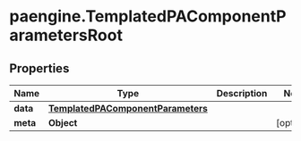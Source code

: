 # paengine.TemplatedPAComponentParametersRoot

## Properties

Name | Type | Description | Notes
------------ | ------------- | ------------- | -------------
**data** | [**TemplatedPAComponentParameters**](TemplatedPAComponentParameters.md) |  | 
**meta** | **Object** |  | [optional] 


